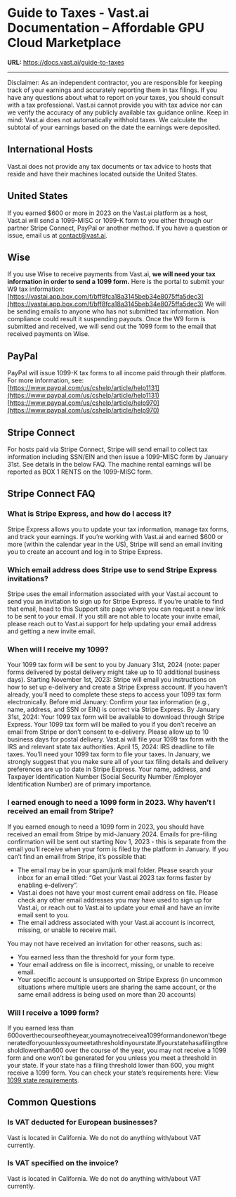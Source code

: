 # Guide to Taxes - Vast.ai Documentation – Affordable GPU Cloud Marketplace

**URL:** https://docs.vast.ai/guide-to-taxes

---

Disclaimer: As an independent contractor, you are responsible for keeping track of your earnings and accurately reporting them in tax filings. If you have any questions about what to report on your taxes, you should consult with a tax professional. Vast.ai cannot provide you with tax advice nor can we verify the accuracy of any publicly available tax guidance online. Keep in mind: Vast.ai does not automatically withhold taxes. We calculate the subtotal of your earnings based on the date the earnings were deposited.

## International Hosts

Vast.ai does not provide any tax documents or tax advice to hosts that reside and have their machines located outside the United States.

## United States

If you earned $600 or more in 2023 on the Vast.ai platform as a host, Vast.ai will send a 1099-MISC or 1099-K form to you either through our partner Stripe Connect, PayPal or another method. If you have a question or issue, email us at [contact@vast.ai](mailto:contact@vast.ai).

## Wise

If you use Wise to receive payments from Vast.ai, **we will need your tax information in order to send a 1099 form.** Here is the portal to submit your W9 tax information: [https://vastai.app.box.com/f/bff8fca18a3145beb34e8075ffa5dec3](https://vastai.app.box.com/f/bff8fca18a3145beb34e8075ffa5dec3) We will be sending emails to anyone who has not submitted tax information. Non compliance could result it suspending payouts. Once the W9 form is submitted and received, we will send out the 1099 form to the email that received payments on Wise.

## PayPal

PayPal will issue 1099-K tax forms to all income paid through their platform. For more information, see: [https://www.paypal.com/us/cshelp/article/help1131](https://www.paypal.com/us/cshelp/article/help1131) [https://www.paypal.com/us/cshelp/article/help970](https://www.paypal.com/us/cshelp/article/help970)

## Stripe Connect

For hosts paid via Stripe Connect, Stripe will send email to collect tax information including SSN/EIN and then issue a 1099-MISC form by January 31st. See details in the below FAQ. The machine rental earnings will be reported as BOX 1 RENTS on the 1099-MISC form.

## Stripe Connect FAQ

### What is Stripe Express, and how do I access it?

Stripe Express allows you to update your tax information, manage tax forms, and track your earnings. If you’re working with Vast.ai and earned $600 or more (within the calendar year in the US), Stripe will send an email inviting you to create an account and log in to Stripe Express.

### Which email address does Stripe use to send Stripe Express invitations?

Stripe uses the email information associated with your Vast.ai account to send you an invitation to sign up for Stripe Express. If you’re unable to find that email, head to this Support site page where you can request a new link to be sent to your email. If you still are not able to locate your invite email, please reach out to Vast.ai support for help updating your email address and getting a new invite email.

### When will I receive my 1099?

Your 1099 tax form will be sent to you by January 31st, 2024 (note: paper forms delivered by postal delivery might take up to 10 additional business days). Starting November 1st, 2023: Stripe will email you instructions on how to set up e-delivery and create a Stripe Express account. If you haven’t already, you’ll need to complete these steps to access your 1099 tax form electronically. Before mid January: Confirm your tax information (e.g., name, address, and SSN or EIN) is correct via Stripe Express. By January 31st, 2024: Your 1099 tax form will be available to download through Stripe Express. Your 1099 tax form will be mailed to you if you don’t receive an email from Stripe or don’t consent to e-delivery. Please allow up to 10 business days for postal delivery. Vast.ai will file your 1099 tax form with the IRS and relevant state tax authorities. April 15, 2024: IRS deadline to file taxes. You’ll need your 1099 tax form to file your taxes. In January, we strongly suggest that you make sure all of your tax filing details and delivery preferences are up to date in Stripe Express. Your name, address, and Taxpayer Identification Number (Social Security Number /Employer Identification Number) are of primary importance.

### I earned enough to need a 1099 form in 2023. Why haven’t I received an email from Stripe?

If you earned enough to need a 1099 form in 2023, you should have received an email from Stripe by mid-January 2024. Emails for pre-filing confirmation will be sent out starting Nov 1, 2023 - this is separate from the email you’ll receive when your form is filed by the platform in January. If you can’t find an email from Stripe, it’s possible that:

*   The email may be in your spam/junk mail folder. Please search your inbox for an email titled: “Get your Vast.ai 2023 tax forms faster by enabling e-delivery”.
*   Vast.ai does not have your most current email address on file. Please check any other email addresses you may have used to sign up for Vast.ai, or reach out to Vast.ai to update your email and have an invite email sent to you.
*   The email address associated with your Vast.ai account is incorrect, missing, or unable to receive mail.

You may not have received an invitation for other reasons, such as:

*   You earned less than the threshold for your form type.
*   Your email address on file is incorrect, missing, or unable to receive email.
*   Your specific account is unsupported on Stripe Express (in uncommon situations where multiple users are sharing the same account, or the same email address is being used on more than 20 accounts)

### Will I receive a 1099 form?

If you earned less than 600overthecourseoftheyear,youmaynotreceivea1099formandonewon’tbegeneratedforyouunlessyoumeetathresholdinyourstate.Ifyourstatehasafilingthresholdlowerthan600 over the course of the year, you may not receive a 1099 form and one won’t be generated for you unless you meet a threshold in your state. If your state has a filing threshold lower than 600, you might receive a 1099 form. You can check your state’s requirements here: View [1099 state requirements](https://stripe.com/docs/connect/tax-forms-state-requirements#check-1099-form-requirements-by-state).

## Common Questions

### Is VAT deducted for European businesses?

Vast is located in California. We do not do anything with/about VAT currently.

### Is VAT specified on the invoice?

Vast is located in California. We do not do anything with/about VAT currently.
